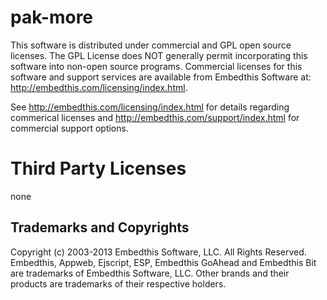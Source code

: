pak-more
===

This software is distributed under commercial and GPL open source licenses. The GPL License does NOT generally permit
incorporating this software into non-open source programs. Commercial licenses for this software and support services are
available from Embedthis Software at: http://embedthis.com/licensing/index.html.

See http://embedthis.com/licensing/index.html for details regarding commerical licenses and
http://embedthis.com/support/index.html for commercial support options.

Third Party Licenses
===

none

Trademarks and Copyrights
---
Copyright (c) 2003-2013 Embedthis Software, LLC. All Rights Reserved.
Embedthis, Appweb, Ejscript, ESP, Embedthis GoAhead and Embedthis Bit are trademarks of Embedthis Software, LLC. 
Other brands and their products are trademarks of their respective holders.
